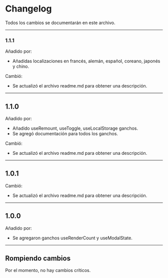 # Changelog

Todos los cambios se documentarán en este archivo.

---

### 1.1.1
Añadido por:
- Añadidas localizaciones en francés, alemán, español, coreano, japonés y chino.

Cambió:
- Se actualizó el archivo readme.md para obtener una descripción.

---

## 1.1.0
Añadido por:
- Añadido useRemount, useToggle, useLocalStorage ganchos.
- Se agregó documentación para todos los ganchos.

Cambió:
- Se actualizó el archivo readme.md para obtener una descripción.

---

## 1.0.1
Cambió:
- Se actualizó el archivo readme.md para obtener una descripción.

---

## 1.0.0
Añadido por:
- Se agregaron ganchos useRenderCount y useModalState.

---

## Rompiendo cambios

Por el momento, no hay cambios críticos.
